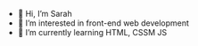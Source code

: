 - 👋 Hi, I’m Sarah
- 👀 I’m interested in front-end web development
- 🌱 I’m currently learning HTML, CSSM JS
